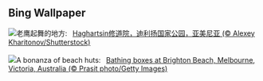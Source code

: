 ## Bing Wallpaper
![](https://www.bing.com/th?id=OHR.HaghartsinMonastery_ZH-CN1705226096_UHD.jpg&w=1000)老鹰起舞的地方:&nbsp;&ensp;[Haghartsin修道院，迪利扬国家公园，亚美尼亚 (© Alexey Kharitonov/Shutterstock)](https://www.bing.com/th?id=OHR.HaghartsinMonastery_ZH-CN1705226096_UHD.jpg)
<br><br/>
![](https://www.bing.com/th?id=OHR.BrightonBoxes_EN-US7951266383_UHD.jpg&w=1000)A bonanza of beach huts:&nbsp;&ensp;[Bathing boxes at Brighton Beach, Melbourne, Victoria, Australia (© Prasit photo/Getty Images)](https://www.bing.com/th?id=OHR.BrightonBoxes_EN-US7951266383_UHD.jpg)
<br><br/>
